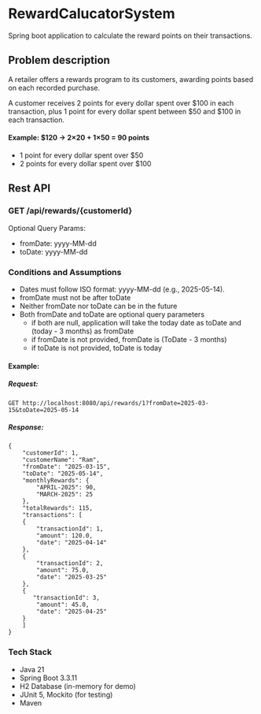 # RewardCalucatorSystem

Spring boot application to calculate the reward points on their transactions.

## Problem description
A retailer offers a rewards program to its customers, awarding points based on each recorded purchase.

A customer receives 2 points for every dollar spent over $100 in each transaction, plus 1 point for every dollar spent between $50 and $100 in each transaction.

#### Example: $120 → 2×20 + 1×50 = 90 points
- 1 point for every dollar spent over $50
- 2 points for every dollar spent over $100
  

## Rest API
### GET /api/rewards/{customerId}

Optional Query Params:
- fromDate: yyyy-MM-dd
- toDate: yyyy-MM-dd

### Conditions and Assumptions
- Dates must follow ISO format: yyyy-MM-dd (e.g., 2025-05-14).
- fromDate must not be after toDate
- Neither fromDate nor toDate can be in the future
- Both fromDate and toDate are optional query parameters
  - if both are null, application will take the today date as toDate and (today - 3 months) as fromDate
  - if fromDate is not provided, fromDate is (ToDate - 3 months)
  - if toDate is not provided, toDate is today

#### Example:
##### Request:
```
GET http://localhost:8080/api/rewards/1?fromDate=2025-03-15&toDate=2025-05-14
```
##### Response:
```
{
    "customerId": 1,
    "customerName": "Ram",
    "fromDate": "2025-03-15",
    "toDate": "2025-05-14",
    "monthlyRewards": {
        "APRIL-2025": 90,
        "MARCH-2025": 25
    },
    "totalRewards": 115,
    "transactions": [
    {
        "transactionId": 1,
        "amount": 120.0,
        "date": "2025-04-14"
    },
    {
        "transactionId": 2,
        "amount": 75.0,
        "date": "2025-03-25"
    },
    {
       "transactionId": 3,
        "amount": 45.0,
        "date": "2025-04-25"
    }
    ]
}
```

### Tech Stack
- Java 21
- Spring Boot 3.3.11
- H2 Database (in-memory for demo)
- JUnit 5, Mockito (for testing)
- Maven


